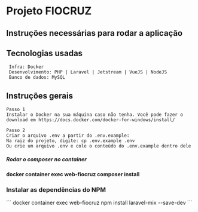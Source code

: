 # Projeto FIOCRUZ
## Instruções necessárias para rodar a aplicação

## Tecnologias usadas
```
 Infra: Docker
 Desenvolvimento: PHP | Laravel | Jetstream | VueJS | NodeJS
 Banco de dados: MySQL
```
## Instruções gerais
```
Passo 1 
Instalar o Docker na sua máquina caso não tenha. Você pode fazer o download em https://docs.docker.com/docker-for-windows/install/
```
```
Passo 2
Criar o arquivo .env a partir do .env.example: 
Na raiz do projeto, digite: cp .env.example .env
Ou crie um arquivo .env e cole o conteúdo do .env.example dentro dele
```
##### Rodar o composer no container

#### docker container exec web-fiocruz composer install

<h3>Instalar as dependências do NPM</h3>
```
docker container exec web-fiocruz  npm install laravel-mix --save-dev
```
